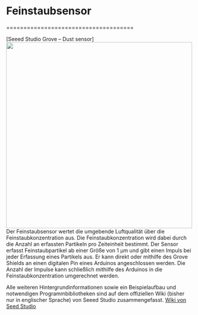# Feinstaubsensor
=====================================

[Seeed Studio Grove – Dust sensor]
<img src=https://www.makeyourschool.de/wp-content/uploads/2018/10/8_feinstaubsensor-1024x1024.jpg width=500px>
Der Feinstaubsensor wertet die umgebende Luftqualität über die Feinstaubkonzentration aus. Die Feinstaubkonzentration wird dabei durch die Anzahl an erfassten Partikeln pro Zeiteinheit bestimmt. Der Sensor erfasst Feinstaubpartikel ab einer Größe von 1 µm und gibt einen Impuls bei jeder Erfassung eines Partikels aus. Er kann direkt oder mithilfe des Grove Shields an einen digitalen Pin eines Arduinos angeschlossen werden. Die Anzahl der Impulse kann schließlich mithilfe des Arduinos in die Feinstaubkonzentration umgerechnet werden.

Alle weiteren Hintergrundinformationen sowie ein Beispielaufbau und notwendigen Programmbibliotheken sind auf dem offiziellen Wiki (bisher nur in englischer Sprache) von Seeed Studio zusammengefasst. [Wiki von Seed Studio](http://wiki.seeedstudio.com/Grove-Dust_Sensor/) 
